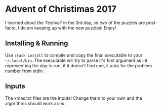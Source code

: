 # Advent of Christimas 2017
I learned about the 'festival' in the 3rd day, so two of the puzzles are
post-facto, I do am keeping up with the new puzzles! Enjoy!

## Installing & Running
Use `stack install` to compile and copy the final executable to your
`~/.local/bin`. The executable will try to parse it's first argument as int
representing the day to run, if it doesn't find one, it asks for the problem
number from stdin.

## Inputs
The xmas<n>.txt files are the inputs! Change them to your own and the
algorithms should work as-is.
